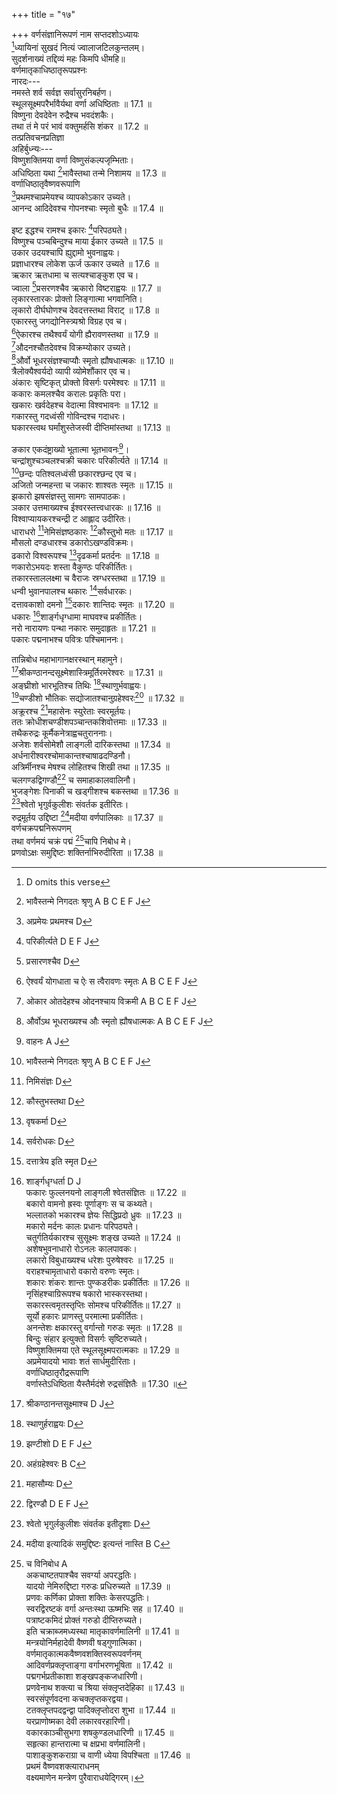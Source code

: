 +++
title = "१७"

+++
वर्णसंज्ञानिरूपणं नाम सप्तदशोऽध्यायः  
[^1]ध्यायिनां सुखदं नित्यं ज्वालाजटिलकुन्तलम्।  
सुदर्शनाख्यं तद्दिव्यं महः किमपि धीमहि॥  
वर्णमातृकाधिष्ठातृरूपप्रश्नः  
नारदः---  
नमस्ते शर्व सर्वज्ञ सर्वासुरनिबर्हण।  
स्थूलसूक्ष्मपरैर्भावैर्यथा वर्णा अधिष्ठिताः ॥ 17.1 ॥  
विष्णुना देवदेवेन रुद्रैश्च भवदंशकैः।  
तथा तं मे परं भावं वक्तुमर्हसि शंकर ॥ 17.2 ॥  
तत्प्रतिवचनप्रतिज्ञा  
अहिर्बुध्न्यः---  
विष्णुशक्तिमया वर्णा विष्णुसंकल्पजृम्भिताः।  
अधिष्ठिता यथा [^2]भावैस्तथा तन्मे निशामय ॥ 17.3 ॥  
वर्णाधिष्ठातृवैष्णवरूपाणि  
[^3]प्रथमश्चाप्रमेयश्च व्यापकोऽकार उच्यते।  
आनन्द आदिदेवश्च गोपनश्चाः स्मृतो बुधैः ॥ 17.4 ॥  

[^1]: D omits this verse  

[^2]: भावैस्तन्मे निगदतः श्रृणु A B C E F J  

[^3]: अप्रमेयः प्रथमश्च D  
  
  
इष्ट इद्धश्च रामश्च इकारः [^4]परिपठ्यते।  
विष्णुश्च पञ्चबिन्दुश्च माया ईकार उच्यते ॥ 17.5 ॥  
उकार उदयश्चापि ह्युद्दामो भुवनाह्वयः।  
प्रज्ञाधारश्च लोकेश ऊर्ज ऊकार उच्यते ॥ 17.6 ॥  
ऋकार ऋतधामा च सत्यश्चाङ्कुश एव च।  
ज्वाला [^5]प्रसरणश्चैव ऋकारो विष्टराह्वयः ॥ 17.7 ॥  
लृकारस्तारकः प्रोक्तो लिङ्गात्मा भगवानिति।  
लृकारो दीर्घघोणश्च देवदत्तस्तथा विराट् ॥ 17.8 ॥  
एकारस्तु जगद्योनिस्त्र्यश्रो विग्रह एव च।  
[^6]ऐकारश्च तथैश्वर्यं योगी ह्यैरावणस्तथा ॥ 17.9 ॥  
[^7]औदनश्चौतदेवश्च विक्रम्योकार उच्यते।  
[^8]और्वो भूधरसंज्ञश्चाप्यौः स्मृतो ह्यौषधात्मकः ॥ 17.10 ॥  
त्रैलोक्यैश्वर्यदो व्यापी व्योमेशौंकार एव च।  
अंकारः सृष्टिकृत् प्रोक्तो विसर्गः परमेश्वरः ॥ 17.11 ॥  
ककारः कमलश्चैव करालः प्रकृतिः परा।  
खकारः खर्वदेहश्च वेदात्मा विश्वभावनः ॥ 17.12 ॥  
गकारस्तु गदध्वंसी गोविन्दश्च गदाधरः।  
घकारस्त्वथ घर्मांशुस्तेजस्वी दीप्तिमांस्तथा ॥ 17.13 ॥  

[^4]: परिकीर्त्यते D E F J  

[^5]: प्रसारणश्चैव D  

[^6]: ऐश्वर्यं योगधाता च ऐः स त्वैरावणः स्मृतः A B C E F J  

[^7]: ओकार ओतदेहश्च ओदनश्चाय विक्रमी A B C E F J  

[^8]: और्वोऽथ भूधराख्यश्च औः स्मृतो ह्यौषधात्मकः A B C E F J  
  
ङकार एकदंष्ट्राख्यो भूतात्मा भूतभावनः[^9]।  
चन्द्रांशुश्चञ्चलश्चक्री चकारः परिकीर्त्यते ॥ 17.14 ॥  
[^2]छन्दः पतिश्वलध्वंसी छकारश्छन्द एव च।  
अजितो जन्महन्ता च जकारः शाश्वतः स्मृतः ॥ 17.15 ॥  
झकारो झषसंज्ञस्तु सामगः सामपाठकः।  
ञकार उत्तमाख्यश्च ईश्वरस्तत्त्वधारकः ॥ 17.16 ॥  
विश्वाप्यायकरश्चन्द्री ट आह्लाद उदीरितः।  
धाराधरो [^11]नेमिसंज्ञष्ठकारः [^12]कौस्तुभो मतः ॥ 17.17 ॥  
मौसलो दण्डधारश्च डकारोऽखण्डविक्रमः।  
ढकारो विश्वरूपश्च [^13]दृढकर्मा प्रतर्दनः ॥ 17.18 ॥  
णकारोऽभयदः शस्ता वैकुण्ठः परिकीर्तितः।  
तकारस्ताललक्ष्मा च वैराजः स्रग्धरस्तथा ॥ 17.19 ॥  
धन्वी भुवानपालश्च थकारः [^14]सर्वधारकः।  
दत्तावकाशो दमनो [^15]दकारः शान्तिदः स्मृतः ॥ 17.20 ॥  
धकारः [^16]शार्ङ्गधृग्धामा माघवश्च प्रकीर्तितः।  
नरो नारायणः पन्था नकारः समुदाहृतः ॥ 17.21 ॥  
पकारः पद्मनाभश्च पवित्रः पश्चिमाननः।  

[^9]: वाहनः A J  

[^10]: छन्दः प्रतिच्छल A B C  

[^11]: निमिसंज्ञः D  

[^12]: कौस्तुभस्तथा D  

[^13]: वृषकर्मा D  

[^14]: सर्वरोधकः D  

[^15]: दत्तात्रेय इति स्मृत D  

[^16]: शार्ङ्गधृग्धर्ता D J  
फकारः फुल्लनयनो लाङ्गली श्वेतसंज्ञितः[^17] ॥ 17.22 ॥  
बकारो वामनो ह्रस्वः पूर्णाङ्गः स च कथ्यते।  
भल्लातको भकारश्च ज्ञेयः सिद्धिप्रदो ध्रुवः ॥ 17.23 ॥  
मकारो मर्दनः कालः प्रधानः परिपठ्यते।  
चतुर्गतिर्यकारश्च सुसूक्ष्मः शङ्ख उच्यते ॥ 17.24 ॥  
अशेषभुवनाधारो रोऽनलः कालपावकः।  
लकारो विबुधाख्यश्च [^18]धरेशः पुरुषेश्वरः ॥ 17.25 ॥  
वराहश्चामृताधारो वकारो वरुणः स्मृतः।  
शकारः शंकरः शान्तः पुण्कडरीकः प्रकीर्तितः ॥ 17.26 ॥  
[^19]नृसिंहश्चाग्रिरूपश्च षकारो भास्करस्तथा।  
सकारस्त्वमृतस्तृप्तिः सोमश्च परिकीर्तितः॥ 17.27 ॥  
सूर्यो हकारः प्राणस्तु परमात्मा प्रकीर्तितः।  
अनन्तेशः क्षकारस्तु वर्गान्तो गरुडः स्मृतः ॥ 17.28 ॥  
[^21]बिन्दुः संहार इत्युक्तो विसर्गः सृष्टिरुच्यते।  
विष्णुशक्तिमया एते स्थूलसूक्ष्मपरात्मकाः ॥ 17.29 ॥  
अप्रमेयादयो भावाः शतं सार्धमुदीरिताः।  
वर्णाधिष्ठातृरौद्ररूपाणि  
वर्णास्तेऽधिष्ठिता यैस्तैर्मदंशे रुद्रसंज्ञितैः ॥ 17.30 ॥  

[^17]: संज्ञकः D  

[^18]: परेशः D  

[^19]: D omits this verse  

[^20]: हः प्राणः परमात्मा च दिव्यः सूर्य इतीरितः A B C; हकारः परमात्मा च दिव्यः सूर्य उदीरितः E F J  

[^21]: D omits this line  
  
  
तान्निबोध महाभागानक्षरस्थान् महामुने।  
[^22]श्रीकण्ठानन्दसूक्ष्मेशास्त्रिमूर्तिरमरेश्वरः ॥ 17.31 ॥  
अङ्घ्रीशो भारभूतिश्च तिथिः [^23]स्थाणुर्भवाह्वयः।  
[^24]चण्डीशो भौतिकः सद्योजातश्चानुग्रहेश्वरः[^25] ॥ 17.32 ॥  
अक्रूरश्च [^26]महासेनः स्युरेताः स्वरमूर्तयः।  
ततः क्रोधीशचण्डीशपञ्चान्तकशिवोत्तमाः ॥ 17.33 ॥  
तथैकरुद्रः कूर्मैकनेत्राह्वचतुराननाः।  
अजेशः शर्वसोमेशौ लाङ्गली दारिकस्तथा ॥ 17.34 ॥  
अर्धनारीश्वरश्चोमाकान्तश्चाषाढदण्डिनौ।  
अत्रिर्मीनश्च मेषश्च लोहितश्च शिखी तथा ॥ 17.35 ॥  
चलगण्डद्विगण्डौ[^27] च समाहाकालवालिनौ।  
भुजङ्गेशः पिनाकी च खड्गीशश्च बकस्तथा ॥ 17.36 ॥  
[^28]श्वेतो भृगुर्वकुलीशः संवर्तक इतीरितः।  
रुद्रमूर्तय उद्दिष्टा [^29]मदीया वर्णपालिकाः ॥ 17.37 ॥  
वर्णचक्रपद्मनिरूपणम्  
तथा वर्णमयं चक्रं पद्मं [^30]चापि निबोध मे।  
प्रणवोऽक्षः समुद्दिष्टः शक्तिर्नाभिरुदीरिता ॥ 17.38 ॥  

[^22]: श्रीकण्ठानन्तसूक्ष्माश्च D J  

[^23]: स्थाणुर्हराह्वयः D  

[^24]: झण्टीशो D E F J  

[^25]: अहंग्रहेश्वरः B C  

[^26]: महासौम्यः D  

[^27]: द्विरण्डौ D E F J  

[^28]: श्वेतो भृगुर्लकुलीशः संवर्तक इतीदृशाः D  

[^29]: मदीया इत्यादिकं समुद्दिष्टः इत्यन्तं नास्ति B C  

[^30]: च विनिबोध A  
अकचाष्टतपाश्चैव सवर्ग्या अपरद्धतिः।  
यादयो नेमिरुद्दिष्टा गरुडः प्रधिरुच्यते ॥ 17.39 ॥  
प्रणवः कर्णिका प्रोक्ता शक्तिः केसरपद्धतिः।  
स्वरद्विरष्टकं [^31]वर्गा अन्तःस्था ऊष्मभिः सह ॥ 17.40 ॥  
पत्राष्टकमिदं प्रोक्तं गरुडो दीप्तिरुच्यते।  
इति चक्राब्जमध्यस्था मातृकावर्णमालिनी ॥ 17.41 ॥  
मन्त्रयोनिर्महादेवी[^32] वैष्णवी षड्गुणात्मिका।  
वर्णमातृकात्मकवैष्णवशक्तिस्वरूपवर्णनम्  
आदिवर्णप्रक्लृप्ताङ्गा [^33]वर्गाभरणभूषिता ॥ 17.42 ॥  
पद्मगर्भप्रतीकाशा शङ्खपङ्कजधारिणी।  
प्रणवेनाथ शक्त्या च श्रिया संक्लृप्तदेहिका[^34] ॥ 17.43 ॥  
स्वरसंपूर्णवदना कचक्लृप्तकरद्वया।  
टतक्लृप्तपदद्वन्द्वा पादिक्लृप्तोदरा शुभा ॥ 17.44 ॥  
यरप्राणोष्मका देवी लकारवरहारिणी।  
[^35]वकारकाञ्चीसुभगा शषकुण्डलधारिणी ॥ 17.45 ॥  
सहृत्का हान्तरात्मा च क्षप्रभा वर्णमालिनी।  
पाशाङ्कुशकराग्रा च वाणी ध्येया विपश्चिता ॥ 17.46 ॥  
प्रथमं वैष्णवशक्त्याराधनम्  
वक्ष्यमाणेन मन्त्रेण पुरैवाराधयेद्गिरम्।  

[^31]: वर्णा D  

[^32]: महाशक्तिः A D  

[^33]: वर्णाभरण All MSS  

[^34]: देहया B C  

[^35]: वकारकटिसूत्रा तु शषौ वै कुण्डलं भवेतन् B C J  
ततो मन्त्रोद्धारः  
[^36]लब्धानुज्ञस्ततो देव्या गुरुपङ्क्तिं समर्च्य च ॥ 17.47 ॥  
गणेशमभिपूज्याथ मन्त्रानिष्टान् समुद्धरेत्।  
वैष्णवरूपैरेव वैष्णवमन्त्रोद्धरणम्  
अप्रमेयादिभिर्भावैर्वैष्णवानुद्धरेत् सुधीः ॥ 17.48 ॥  
रौद्रमन्त्राणां रौद्ररूपैरुद्धरणम्; शक्तिमन्त्राणां शक्तिरूपैः  
रौद्रान् रुद्रैस्ततः शाक्तान् [^37]भारत्यंशैः समुद्धरेत्।  
यद्यपि व्यापका मन्त्रा नित्यं सिद्धा महामुने ॥ 17.49 ॥  
स्युः शक्तिशालिनो मन्त्रा एवं सृष्टिविचिन्तनात्।  
उक्तक्रमोल्लङ्घने प्रत्यवायः  
उज्झित्वोक्तक्रमं यो हि मन्दात्मा मन्त्रमुद्धरेत् ॥ 17.50 ॥  
भवन्ति शापदा मन्त्रास्तस्य शास्त्रातिवर्तिनः।  
अनुल्लङ्घनेऽभ्युदयः  
अनुज्झित्वा क्रमं सर्वं यः सुधीर्मन्त्रमुद्धरेत्।  
तस्याध्ययनमात्रेण मन्त्रः सिद्धिं प्रयच्छति ॥ 17.51 ॥  
इति श्रीपाञ्चरात्रे तन्त्ररहस्ये अहिर्बुध्न्यसंहितायां वर्णसंज्ञानिरूपणं नाम सप्तदशोऽध्यायः  
आदितः श्लोकाः 1055  

[^36]:  लब्ध्वानुज्ञां ततो D.  

[^37]:  भारत्यङ्गैः D E F